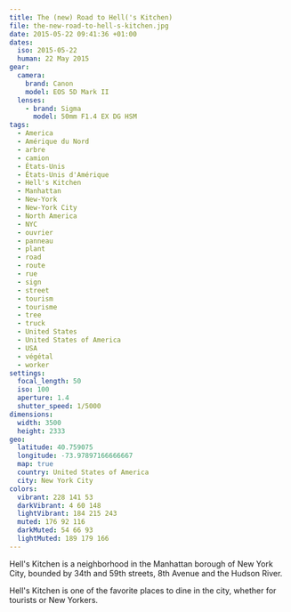 ```yaml
---
title: The (new) Road to Hell('s Kitchen)
file: the-new-road-to-hell-s-kitchen.jpg
date: 2015-05-22 09:41:36 +01:00
dates:
  iso: 2015-05-22
  human: 22 May 2015
gear:
  camera:
    brand: Canon
    model: EOS 5D Mark II
  lenses:
    - brand: Sigma
      model: 50mm F1.4 EX DG HSM
tags:
  - America
  - Amérique du Nord
  - arbre
  - camion
  - États-Unis
  - États-Unis d'Amérique
  - Hell's Kitchen
  - Manhattan
  - New-York
  - New-York City
  - North America
  - NYC
  - ouvrier
  - panneau
  - plant
  - road
  - route
  - rue
  - sign
  - street
  - tourism
  - tourisme
  - tree
  - truck
  - United States
  - United States of America
  - USA
  - végétal
  - worker
settings:
  focal_length: 50
  iso: 100
  aperture: 1.4
  shutter_speed: 1/5000
dimensions:
  width: 3500
  height: 2333
geo:
  latitude: 40.759075
  longitude: -73.97897166666667
  map: true
  country: United States of America
  city: New York City
colors:
  vibrant: 228 141 53
  darkVibrant: 4 60 148
  lightVibrant: 184 215 243
  muted: 176 92 116
  darkMuted: 54 66 93
  lightMuted: 189 179 166
---
```


Hell's Kitchen is a neighborhood in the Manhattan borough of New York City, bounded by 34th and 59th streets, 8th Avenue and the Hudson River.

Hell's Kitchen is one of the favorite places to dine in the city, whether for tourists or New Yorkers.

